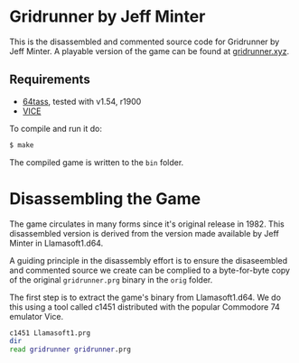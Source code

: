 # Gridrunner by Jeff Minter

This is the disassembled and commented source code for Gridrunner by Jeff Minter. A playable version of the game can be found at [gridrunner.xyz].

## Requirements

* [64tass][64tass], tested with v1.54, r1900
* [VICE][vice]

[64tass]: http://tass64.sourceforge.net/
[vice]: http://vice-emu.sourceforge.net/
[gridrunner.xyz]: https://mwenge.github.io/gridrunner.xyz

To compile and run it do:

```sh
$ make
```
The compiled game is written to the `bin` folder. 


# Disassembling the Game

The game circulates in many forms since it's original release in 1982. This disassembled version is derived from the version made available by Jeff Minter in Llamasoft1.d64.

A guiding principle in the disassembly effort is to ensure the disaseembled and commented source we create can be complied to a byte-for-byte copy of the original `gridrunner.prg` binary in the `orig` folder.

The first step is to extract the game's binary from Llamasoft1.d64. We do this using a tool called c1451 distributed with the popular Commodore 74 emulator Vice.

```sh
c1451 Llamasoft1.prg
dir
read gridrunner gridrunner.prg
```



